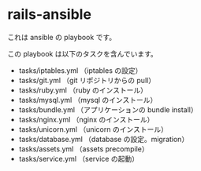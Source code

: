 # rails-ansible

これは ansible の playbook です。

この playbook は以下のタスクを含んでいます。

- tasks/iptables.yml （iptables の設定）
- tasks/git.yml （git リポジトリからの pull）
- tasks/ruby.yml （ruby のインストール）
- tasks/mysql.yml （mysql のインストール）
- tasks/bundle.yml （アプリケーションの bundle install）
- tasks/nginx.yml （nginx のインストール）
- tasks/unicorn.yml （unicorn のインストール）
- tasks/database.yml （database の設定。migration）
- tasks/assets.yml （assets precompile）
- tasks/service.yml （service の起動）
 